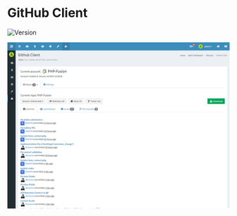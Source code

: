 # GitHub Client

![Version](https://img.shields.io/badge/Version-1.0.1-blue.svg)

![Preview](screenshot.png)
